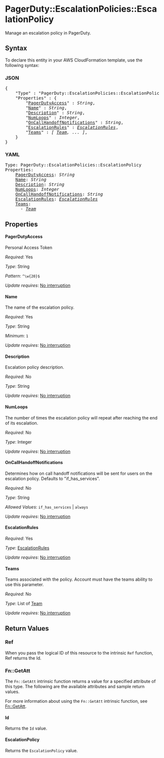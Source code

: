 # PagerDuty::EscalationPolicies::EscalationPolicy

Manage an escalation policy in PagerDuty.

## Syntax

To declare this entity in your AWS CloudFormation template, use the following syntax:

### JSON

<pre>
{
    "Type" : "PagerDuty::EscalationPolicies::EscalationPolicy",
    "Properties" : {
        "<a href="#pagerdutyaccess" title="PagerDutyAccess">PagerDutyAccess</a>" : <i>String</i>,
        "<a href="#name" title="Name">Name</a>" : <i>String</i>,
        "<a href="#description" title="Description">Description</a>" : <i>String</i>,
        "<a href="#numloops" title="NumLoops">NumLoops</a>" : <i>Integer</i>,
        "<a href="#oncallhandoffnotifications" title="OnCallHandoffNotifications">OnCallHandoffNotifications</a>" : <i>String</i>,
        "<a href="#escalationrules" title="EscalationRules">EscalationRules</a>" : <i><a href="escalationrules.md">EscalationRules</a></i>,
        "<a href="#teams" title="Teams">Teams</a>" : <i>[ <a href="team.md">Team</a>, ... ]</i>,
    }
}
</pre>

### YAML

<pre>
Type: PagerDuty::EscalationPolicies::EscalationPolicy
Properties:
    <a href="#pagerdutyaccess" title="PagerDutyAccess">PagerDutyAccess</a>: <i>String</i>
    <a href="#name" title="Name">Name</a>: <i>String</i>
    <a href="#description" title="Description">Description</a>: <i>String</i>
    <a href="#numloops" title="NumLoops">NumLoops</a>: <i>Integer</i>
    <a href="#oncallhandoffnotifications" title="OnCallHandoffNotifications">OnCallHandoffNotifications</a>: <i>String</i>
    <a href="#escalationrules" title="EscalationRules">EscalationRules</a>: <i><a href="escalationrules.md">EscalationRules</a></i>
    <a href="#teams" title="Teams">Teams</a>: <i>
      - <a href="team.md">Team</a></i>
</pre>

## Properties

#### PagerDutyAccess

Personal Access Token

_Required_: Yes

_Type_: String

_Pattern_: <code>^\w{20}$</code>

_Update requires_: [No interruption](https://docs.aws.amazon.com/AWSCloudFormation/latest/UserGuide/using-cfn-updating-stacks-update-behaviors.html#update-no-interrupt)

#### Name

The name of the escalation policy.

_Required_: Yes

_Type_: String

_Minimum_: <code>1</code>

_Update requires_: [No interruption](https://docs.aws.amazon.com/AWSCloudFormation/latest/UserGuide/using-cfn-updating-stacks-update-behaviors.html#update-no-interrupt)

#### Description

Escalation policy description.

_Required_: No

_Type_: String

_Update requires_: [No interruption](https://docs.aws.amazon.com/AWSCloudFormation/latest/UserGuide/using-cfn-updating-stacks-update-behaviors.html#update-no-interrupt)

#### NumLoops

The number of times the escalation policy will repeat after reaching the end of its escalation.

_Required_: No

_Type_: Integer

_Update requires_: [No interruption](https://docs.aws.amazon.com/AWSCloudFormation/latest/UserGuide/using-cfn-updating-stacks-update-behaviors.html#update-no-interrupt)

#### OnCallHandoffNotifications

Determines how on call handoff notifications will be sent for users on the escalation policy. Defaults to "if_has_services".

_Required_: No

_Type_: String

_Allowed Values_: <code>if_has_services</code> | <code>always</code>

_Update requires_: [No interruption](https://docs.aws.amazon.com/AWSCloudFormation/latest/UserGuide/using-cfn-updating-stacks-update-behaviors.html#update-no-interrupt)

#### EscalationRules

_Required_: Yes

_Type_: <a href="escalationrules.md">EscalationRules</a>

_Update requires_: [No interruption](https://docs.aws.amazon.com/AWSCloudFormation/latest/UserGuide/using-cfn-updating-stacks-update-behaviors.html#update-no-interrupt)

#### Teams

Teams associated with the policy. Account must have the teams ability to use this parameter.

_Required_: No

_Type_: List of <a href="team.md">Team</a>

_Update requires_: [No interruption](https://docs.aws.amazon.com/AWSCloudFormation/latest/UserGuide/using-cfn-updating-stacks-update-behaviors.html#update-no-interrupt)

## Return Values

### Ref

When you pass the logical ID of this resource to the intrinsic `Ref` function, Ref returns the Id.

### Fn::GetAtt

The `Fn::GetAtt` intrinsic function returns a value for a specified attribute of this type. The following are the available attributes and sample return values.

For more information about using the `Fn::GetAtt` intrinsic function, see [Fn::GetAtt](https://docs.aws.amazon.com/AWSCloudFormation/latest/UserGuide/intrinsic-function-reference-getatt.html).

#### Id

Returns the <code>Id</code> value.

#### EscalationPolicy

Returns the <code>EscalationPolicy</code> value.

